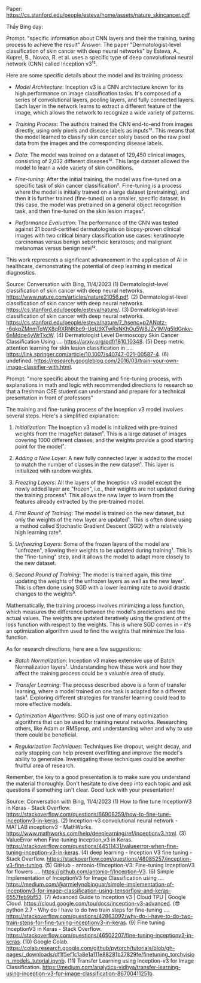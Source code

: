 Paper: https://cs.stanford.edu/people/esteva/home/assets/nature_skincancer.pdf

Thầy Bing dạy:

Prompt: "specific information about CNN layers and their the training, tuning process to achieve the result"
Answer: 
The paper "Dermatologist-level classification of skin cancer with deep neural networks" by Esteva, A., Kuprel, B., Novoa, R. et al. uses a specific type of deep convolutional neural network (CNN) called Inception v3¹².

Here are some specific details about the model and its training process:

- *Model Architecture*: Inception v3 is a CNN architecture known for its high performance on image classification tasks. It's composed of a series of convolutional layers, pooling layers, and fully connected layers. Each layer in the network learns to extract a different feature of the image, which allows the network to recognize a wide variety of patterns.

- *Training Process*: The authors trained the CNN end-to-end from images directly, using only pixels and disease labels as inputs¹². This means that the model learned to classify skin cancer solely based on the raw pixel data from the images and the corresponding disease labels.

- *Data*: The model was trained on a dataset of 129,450 clinical images, consisting of 2,032 different diseases¹². This large dataset allowed the model to learn a wide variety of skin conditions.

- *Fine-tuning*: After the initial training, the model was fine-tuned on a specific task of skin cancer classification². Fine-tuning is a process where the model is initially trained on a large dataset (pretraining), and then it is further trained (fine-tuned) on a smaller, specific dataset. In this case, the model was pretrained on a general object recognition task, and then fine-tuned on the skin lesion images².

- *Performance Evaluation*: The performance of the CNN was tested against 21 board-certified dermatologists on biopsy-proven clinical images with two critical binary classification use cases: keratinocyte carcinomas versus benign seborrheic keratoses; and malignant melanomas versus benign nevi¹².

This work represents a significant advancement in the application of AI in healthcare, demonstrating the potential of deep learning in medical diagnostics.

Source: Conversation with Bing, 11/4/2023
(1) Dermatologist-level classification of skin cancer with deep neural networks. https://www.nature.com/articles/nature21056.pdf.
(2) Dermatologist-level classification of skin cancer with deep neural networks. https://cs.stanford.edu/people/esteva/nature/.
(3) Dermatologist-level classification of skin cancer with deep neural networks. https://cs.stanford.edu/people/esteva/nature/?_hsenc=p2ANqtz--6gkpZMnmTqWX8qRXRNKbe9-UqU9XTwRxNKhOu5W8JZy1MVq5IdGnkv-6nMdqe4yWrTkcW.
(4) Dermatologist Level Dermoscopy Skin Cancer Classification Using .... https://arxiv.org/pdf/1810.10348.
(5) Deep metric attention learning for skin lesion classification in .... https://link.springer.com/article/10.1007/s40747-021-00587-4.
(6) undefined. https://research.googleblog.com/2016/03/train-your-own-image-classifier-with.html.

Prompt: "more specific about the training and fine-tuning process, with explanations in math and logic with recommended directions to research so that a freshman CSE student can understand and prepare for a technical presentation in front of professors"

The training and fine-tuning process of the Inception v3 model involves several steps. Here's a simplified explanation:

1. *Initialization*: The Inception v3 model is initialized with pre-trained weights from the ImageNet dataset¹. This is a large dataset of images covering 1000 different classes, and the weights provide a good starting point for the model⁷.

2. *Adding a New Layer*: A new fully connected layer is added to the model to match the number of classes in the new dataset¹. This layer is initialized with random weights.

3. *Freezing Layers*: All the layers of the Inception v3 model except the newly added layer are "frozen", i.e., their weights are not updated during the training process¹. This allows the new layer to learn from the features already extracted by the pre-trained model.

4. *First Round of Training*: The model is trained on the new dataset, but only the weights of the new layer are updated¹. This is often done using a method called Stochastic Gradient Descent (SGD) with a relatively high learning rate³.

5. *Unfreezing Layers*: Some of the frozen layers of the model are "unfrozen", allowing their weights to be updated during training¹. This is the "fine-tuning" step, and it allows the model to adapt more closely to the new dataset.

6. *Second Round of Training*: The model is trained again, this time updating the weights of the unfrozen layers as well as the new layer¹. This is often done using SGD with a lower learning rate to avoid drastic changes to the weights³.

Mathematically, the training process involves minimizing a loss function, which measures the difference between the model's predictions and the actual values. The weights are updated iteratively using the gradient of the loss function with respect to the weights. This is where SGD comes in - it's an optimization algorithm used to find the weights that minimize the loss function.

As for research directions, here are a few suggestions:

- *Batch Normalization*: Inception v3 makes extensive use of Batch Normalization layers¹. Understanding how these work and how they affect the training process could be a valuable area of study.

- *Transfer Learning*: The process described above is a form of transfer learning, where a model trained on one task is adapted for a different task¹. Exploring different strategies for transfer learning could lead to more effective models.

- *Optimization Algorithms*: SGD is just one of many optimization algorithms that can be used for training neural networks. Researching others, like Adam or RMSprop, and understanding when and why to use them could be beneficial.

- *Regularization Techniques*: Techniques like dropout, weight decay, and early stopping can help prevent overfitting and improve the model's ability to generalize. Investigating these techniques could be another fruitful area of research.

Remember, the key to a good presentation is to make sure you understand the material thoroughly. Don't hesitate to dive deep into each topic and ask questions if something isn't clear. Good luck with your presentation!

Source: Conversation with Bing, 11/4/2023
(1) How to fine tune InceptionV3 in Keras - Stack Overflow. https://stackoverflow.com/questions/66908259/how-to-fine-tune-inceptionv3-in-keras.
(2) Inception-v3 convolutional neural network - MATLAB inceptionv3 - MathWorks. https://www.mathworks.com/help/deeplearning/ref/inceptionv3.html.
(3) ValueError when Fine-tuning Inception_v3 in Keras. https://stackoverflow.com/questions/44511431/valueerror-when-fine-tuning-inception-v3-in-keras.
(4) deep learning - Inception V3 fine tuning - Stack Overflow. https://stackoverflow.com/questions/48085257/inception-v3-fine-tuning.
(5) GitHub - antonio-f/Inception-V3: Fine-tuning InceptionV3 for flowers .... https://github.com/antonio-f/Inception-V3.
(6) Simple Implementation of InceptionV3 for Image Classification using .... https://medium.com/@armielynobinguar/simple-implementation-of-inceptionv3-for-image-classification-using-tensorflow-and-keras-6557feb9bf53.
(7) Advanced Guide to Inception v3 | Cloud TPU | Google Cloud. https://cloud.google.com/tpu/docs/inception-v3-advanced.
(😎 python 2.7 - Why do I have to do two train steps for fine-tuning .... https://stackoverflow.com/questions/42863092/why-do-i-have-to-do-two-train-steps-for-fine-tuning-inceptionv3-in-keras.
(9) Fine tuning InceptionV3 in Keras - Stack Overflow. https://stackoverflow.com/questions/46502207/fine-tuning-inceptionv3-in-keras.
(10) Google Colab. https://colab.research.google.com/github/pytorch/tutorials/blob/gh-pages/_downloads/df1f5ef1c1a8e1a111e88281b27829fe/finetuning_torchvision_models_tutorial.ipynb.
(11) Transfer Learning using Inception-v3 for Image Classification. https://medium.com/analytics-vidhya/transfer-learning-using-inception-v3-for-image-classification-86700411251b.